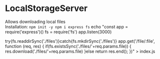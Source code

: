 # LocalStorageServer
Allows downloading local files<br>
Installation: `npm init -y npm i express fs`
echo "const app = require('express')()
fs = require('fs')
app.listen(3000)

try{fs.readdirSync('./files')}catch{fs.mkdirSync('./files')}
app.get('/file/:file', function (req, res) {
 if(fs.existsSync('./files/'+req.params.file)) {
 res.download('./files/'+req.params.file)
 }else return res.end();
})" > index.js
